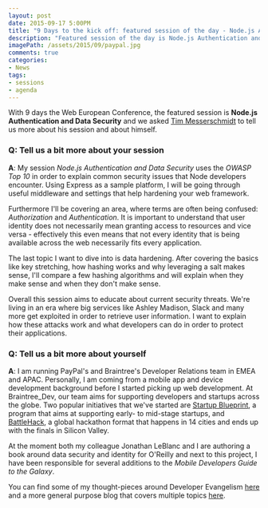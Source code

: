 ```yaml
---
layout: post
date: 2015-09-17 5:00PM
title: "9 Days to the kick off: featured session of the day - Node.js Authentication and Data Security by Tim Messerschmidt"
description: "Featured session of the day is Node.js Authentication and Data Security by Tim Messerschmidt"
imagePath: /assets/2015/09/paypal.jpg
comments: true
categories:
- News
tags:
- sessions
- agenda
---
```


With 9 days the Web European Conference, the featured session is **Node.js Authentication and Data Security** and we asked [Tim Messerschmidt](http://timmesserschmidt.com/) to tell us more about his session and about himself.

### Q: Tell us a bit more about your session
**A**: My session _Node.js Authentication and Data Security_ uses the _OWASP Top 10_ in order to explain common security issues that Node developers encounter. Using Express as a sample platform, I will be going through useful middleware and settings that help hardening your web framework.

Furthermore I'll be covering an area, where terms are often being confused: _Authorization_ and _Authentication_. It is important to understand that user identity does not necessarily mean granting access to resources and vice versa - effectively this even means that not every identity that is being available across the web necessarily fits every application.

The last topic I want to dive into is data hardening. After covering the basics like key stretching, how hashing works and why leveraging a salt makes sense, I'll compare a few hashing algorithms and will explain when they make sense and when they don't make sense.

Overall this session aims to educate about current security threats. We're living in an era where big services like Ashley Madison, Slack and many more get exploited in order to retrieve user information. I want to explain how these attacks work and what developers can do in order to protect their applications.


### Q: Tell us a bit more about yourself
**A**: I am running PayPal's and Braintree's Developer Relations team in EMEA and APAC. Personally, I am coming from a mobile app and device development background before I started picking up web development. At Braintree_Dev, our team aims for supporting developers and startups across the globe. Two popular initiatives that we've started are [Startup Blueprint](https://blueprint.paypal.com/), a program that aims at supporting early- to mid-stage startups, and [BattleHack](http://battlehack.org/), a global hackathon format that happens in 14 cities and ends up with the finals in Silicon Valley.

At the moment both my colleague Jonathan LeBlanc and I are authoring a book around data security and identity for O'Reilly and next to this project, I have been responsible for several additions to the _Mobile Developers Guide to the Galaxy_.

You can find some of my thought-pieces around Developer Evangelism [here](https://www.braintreepayments.com/blog/author/tim-messerschmidt/) and a more general purpose blog that covers multiple topics [here](http://timmesserschmidt.com/).
